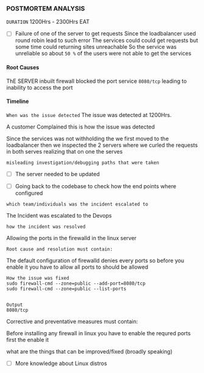 ### POSTMORTEM ANALYSIS
`DURATION`
1200Hrs - 2300Hrs EAT
- [ ] Failure of one of the server to get requests
Since the loadbalancer used round robin lead to such error
The services could could get requests but some time could returning sites unreachable 
So the service was unreliable so about `50 %` of the users were not able to get the services

#### Root Causes
ThE SERVER inbuilt firewall blocked the port service `8080/tcp` leading to inability to access the port 

#### Timeline
 
`When was the issue detected`
The issue was detected at 1200Hrs.

A customer Complained this is how the issue was detected

Since the services was not withholding the we first moved to the loadbalancer then we inspected the 2 servers where we curled the requests in both serves realizing that on one the serves 

`misleading investigation/debugging paths that were taken`
- [ ] The server needed to be updated
- [ ] Going back to the codebase to check how the end points where configured


`which team/individuals was the incident escalated to`

The Incident was escalated to the Devops 

`how the incident was resolved`

Allowing the ports in the firewalld in the linux server 

`Root cause and resolution must contain:`

The default configuration of firewalld denies every ports so before you enable it you have to allow all ports to should be allowed

```
How the issue was fixed
sudo firewall-cmd --zone=public --add-port=8080/tcp
sudo firewall-cmd --zone=public --list-ports


Output
8080/tcp

```
Corrective and preventative measures must contain:

Before installing any firewall in linux you have to enable the requred ports first the enable it

what are the things that can be improved/fixed (broadly speaking)
- [ ] More knowledge about Linux distros



